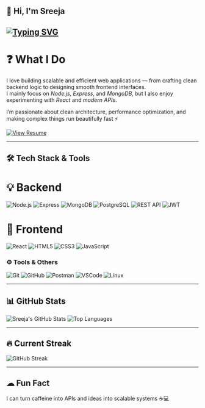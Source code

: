 ## 👋 Hi, I'm Sreeja
<!-- Typing animation -->
[![Typing SVG](https://readme-typing-svg.herokuapp.com?font=Fira+Code&size=26&duration=2500&pause=1000&color=00F7FF&center=true&vCenter=true&width=600&lines=Full+Stack+Developer;Backend+Enthusiast;API+Builder;Problem+Solver)](https://git.io/typing-svg)
---

# ❓ What I Do
I love building scalable and efficient web applications — from crafting clean backend logic to designing smooth frontend interfaces.  
I mainly focus on *Node.js*, *Express*, and *MongoDB*, but I also enjoy experimenting with *React* and *modern APIs*.  

I’m passionate about clean architecture, performance optimization, and making complex things run beautifully fast ⚡

[![View Resume](https://img.shields.io/badge/View%20Resume-blue?style=for-the-badge)](#)

---

## 🛠 Tech Stack & Tools
# 💡 Backend
![Node.js](https://img.shields.io/badge/Node.js-43853D?style=for-the-badge&logo=node.js&logoColor=white)
![Express](https://img.shields.io/badge/Express.js-000000?style=for-the-badge&logo=express&logoColor=white)
![MongoDB](https://img.shields.io/badge/MongoDB-4EA94B?style=for-the-badge&logo=mongodb&logoColor=white)
![PostgreSQL](https://img.shields.io/badge/PostgreSQL-316192?style=for-the-badge&logo=postgresql&logoColor=white)
![REST API](https://img.shields.io/badge/REST%20API-02569B?style=for-the-badge)
![JWT](https://img.shields.io/badge/JWT-000000?style=for-the-badge&logo=jsonwebtokens)

# 🎨 Frontend
![React](https://img.shields.io/badge/React-20232A?style=for-the-badge&logo=react&logoColor=61DAFB)
![HTML5](https://img.shields.io/badge/HTML5-E34F26?style=for-the-badge&logo=html5&logoColor=white)
![CSS3](https://img.shields.io/badge/CSS3-1572B6?style=for-the-badge&logo=css3&logoColor=white)
![JavaScript](https://img.shields.io/badge/JavaScript-F7E017?style=for-the-badge&logo=javascript&logoColor=black)

### ⚙ Tools & Others
![Git](https://img.shields.io/badge/Git-F05032?style=for-the-badge&logo=git&logoColor=white)
![GitHub](https://img.shields.io/badge/GitHub-181717?style=for-the-badge&logo=github)
![Postman](https://img.shields.io/badge/Postman-FF6C37?style=for-the-badge&logo=postman&logoColor=white)
![VSCode](https://img.shields.io/badge/VSCode-007ACC?style=for-the-badge&logo=visualstudiocode&logoColor=white)
![Linux](https://img.shields.io/badge/Linux-FCC624?style=for-the-badge&logo=linux&logoColor=black)

---

## 📊 GitHub Stats
![Sreeja's GitHub Stats](https://github-readme-stats.vercel.app/api?username=sreeja7748&show_icons=true&theme=tokyonight)
![Top Languages](https://github-readme-stats.vercel.app/api/top-langs/?username=sreeja7748&layout=compact&theme=tokyonight)

---

## 🔥 Current Streak
![GitHub Streak](https://github-readme-streak-stats.herokuapp.com/?user=sreeja03&theme=tokyonight)

---

## ☁ Fun Fact
I can turn caffeine into APIs and ideas into scalable systems ☕💻  


